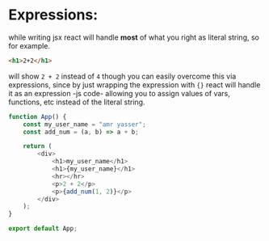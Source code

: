 <!-- @format -->

# Expressions:

while writing jsx react will handle **most** of what you right as literal string, so for example.

```html
<h1>2+2</h1>
```

will show `2 + 2` instead of `4` though you can easily overcome this via expressions, since by just wrapping the expression with `{}` react will handle it as an expression -js code- allowing you to assign values of vars, functions, etc instead of the literal string.

```javascript
function App() {
	const my_user_name = "amr yasser";
	const add_num = (a, b) => a + b;

	return (
		<div>
			<h1>my_user_name</h1>
			<h1>{my_user_name}</h1>
			<hr></hr>
			<p>2 + 2</p>
			<p>{add_num(1, 2)}</p>
		</div>
	);
}

export default App;
```
